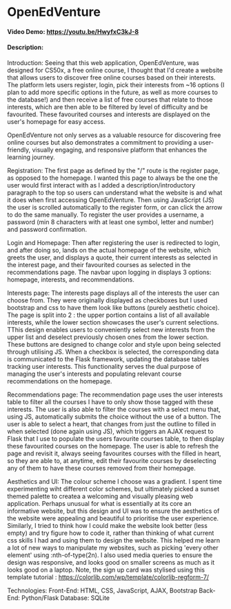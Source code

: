 # OpenEdVenture
#### Video Demo:  <https://youtu.be/HwyfxC3kJ-8>
#### Description:


Introduction:
Seeing that this web application, OpenEdVenture, was designed for CS50x, a free online course, I thought that I'd create a website that allows users to discover free online courses based on their interests. The platform lets users register, login, pick their interests from ~16 options (I plan to add more specific options in the future, as well as more courses to the database!) and then receive
a list of free courses that relate to those interests, which are then able to be filtered by level of difficulty and be favourited. These favourited courses and  interests are displayed on the user's homepage for easy access.

OpenEdVenture not only serves as a valuable resource for discovering free online courses but also demonstrates a commitment to providing a user-friendly, visually engaging, and responsive platform that enhances the learning journey.


Registration:
The first page as defined by the "/" route is the register page, as opposed to the homepage. I wanted this page to always be the one the user would first interact with as I added a description/introductory paragraph to the top so users can understand what the website is and what it does when first accessing OpenEdVenture. Then using JavaScript (JS) the user is scrolled automatically to the register form, or can click the arrow to do the same manually. To register the user provides a username, a password (min 8 characters with at least one symbol, letter and number) and password confirmation.


Login and Homepage:
Then after registering the user is redirected to login, and after doing so, lands on the actual homepage of the website, which greets the user, and displays a quote, their current interests as selected in the interest page, and their favourited courses as selected in the recommendations page. The navbar upon logging in displays 3 options: homepage, interests, and recommendations.


Interests page:
The interests page displays all of the interests the user can choose from. They were originally displayed as checkboxes but I used bootstrap and css to have them look like buttons (purely aesthetic choice). The page is split into 2 : the upper portion contains a list of all available interests, while the lower section showcases the user's current selections. TThis design enables users to conveniently select new interests from the upper list and deselect previously chosen ones from the lower section. These buttons are designed to change color and style upon being selected through utilising JS. When a checkbox is selected, the corresponding data is communicated to the Flask framework, updating the database tables tracking user interests. This functionality serves the dual purpose of managing the user's interests and populating relevant course recommendations on the homepage.


Recommendations page:
The recommendation page uses the user interests table to filter all the courses I have to only show those tagged with these interests. The user is also able to filter the courses with a select menu that, using JS, automatically submits the choice without the use of a button. The user is able to select a heart, that changes from just the outline to filled in when selected (done again using JS), which triggers an AJAX request to Flask that I use to populate the users favourite courses table, to then display these favourited courses on the homepage. The user is able to refresh the page and revisit it, always seeing favourites courses with the filled in heart, so they are able to, at anytime, edit their favourite courses by deselecting any of them to have these courses removed from their homepage.


Aesthetics and UI:
The colour scheme I choose was a gradient. I spent time experimenting wiht different color schemes, but ultimately picked a sunset themed palette to createa a welcoming and visually pleasing web application. Perhaps unusual for what is essentially at its core an informative website, but this design and UI was to ensure the aesthetics of the website were appealing and beautiful to prioritise the user experience. Similarly, I tried to think how I could make the website look better (less empty) and try figure how to code it, rather than thinking of what current css skills I had and using them to design the website. This helped me learn a lot of new ways to manipulate my websites, such as picking 'every other element' using :nth-of-type(2n). I also used media queries to ensure the design was responsive, and looks good on smaller screens as much as it looks good on a laptop. Note, the sign up card was stylised using this template tutorial : https://colorlib.com/wp/template/colorlib-regform-7/


Technologies:
Front-End: HTML, CSS, JavaScript, AJAX, Bootstrap
Back-End: Python/Flask
Database: SQLite
